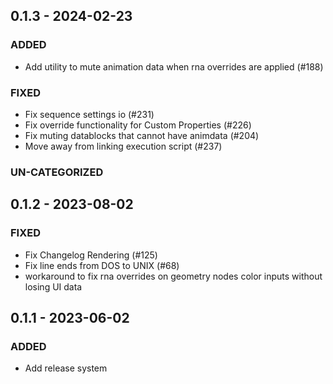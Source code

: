 ## 0.1.3 - 2024-02-23 
 
### ADDED 
- Add utility to mute animation data when rna overrides are applied (#188)

### FIXED 
- Fix sequence settings io (#231)
- Fix override functionality for Custom Properties (#226)
- Fix muting datablocks that cannot have animdata (#204)
- Move away from linking execution script (#237)

### UN-CATEGORIZED 


## 0.1.2 - 2023-08-02 
 
### FIXED 
- Fix Changelog Rendering (#125)
- Fix line ends from DOS to UNIX (#68)
- workaround to fix rna overrides on geometry nodes color inputs without losing UI data

## 0.1.1 - 2023-06-02 
 
### ADDED 
- Add release system
